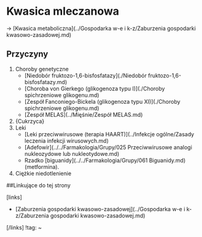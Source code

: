 # Kwasica mleczanowa

→ [Kwasica metaboliczna](../Gospodarka w-e i k-z/Zaburzenia gospodarki kwasowo-zasadowej.md)



## Przyczyny

1. Choroby genetyczne
   - [Niedobór fruktozo-1,6-bisfosfatazy](./Niedobór fruktozo-1,6-bisfosfatazy.md)
   - [Choroba von Gierkego (glikogenoza typu I)](./Choroby spichrzeniowe glikogenu.md)
   - [Zespół Fanconiego-Bickela (glikogenoza typu XI)](./Choroby spichrzeniowe glikogenu.md)
   - [Zespół MELAS](../Mięśnie/Zespół MELAS.md)
2. {Cukrzyca}
3. Leki
   - [Leki przeciwwirusowe (terapia HAART)](../Infekcje ogólne/Zasady leczenia infekcji wirusowych.md)
   - [Adefowir](../../Farmakologia/Grupy/025 Przeciwwirusowe analogi nukleozydowe lub nukleotydowe.md)
   - Rzadko [biguanidy](../../Farmakologia/Grupy/061 Biguanidy.md) (metformina).
4. Ciężkie niedotlenienie



##Linkujące do tej strony

[links]

- [Zaburzenia gospodarki kwasowo-zasadowej](../Gospodarka w-e i k-z/Zaburzenia gospodarki kwasowo-zasadowej.md)


[/links]
!tag:
~

